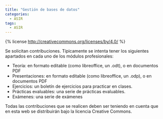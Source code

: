 ```yaml
---
title: "Gestión de bases de datos"
categories:
  - ASIR
tags:
  - ASIR
---
```


{% license http://creativecommons.org/licenses/by/4.0/ %}

Se solicitan contribuciones. Típicamente se intenta tener los siguientes apartados en cada uno de los módulos profesionales:

- Teoría: en formato editable (como libreoffice, un .odt), o en documentos PDF
- Presentaciones: en formato editable (como libreoffice, un .odp), o en documentos PDF
- Ejercicios: un boletín de ejercicios para practicar en clases.
- Prácticas evaluables: una serie de prácticas evaluables.
- Exámenes: una serie de exámenes

Todas las contribuciones que se realicen deben ser teniendo en cuenta que en esta web se distribuirán bajo la licencia Creative Commons.
